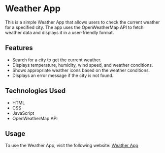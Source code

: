 # Weather App
This is a simple Weather App that allows users to check the current weather for a specified city. The app uses the OpenWeatherMap API to fetch weather data and displays it in a user-friendly format.

## Features
- Search for a city to get the current weather.
- Displays temperature, humidity, wind speed, and weather conditions.
- Shows appropriate weather icons based on the weather conditions.
- Displays an error message if the city is not found.

## Technologies Used
- HTML
- CSS
- JavaScript
- OpenWeatherMap API

## Usage
To use the Weather App, visit the following website:
[Weather App](https://mohnish-kumar.github.io/weather-app/)
